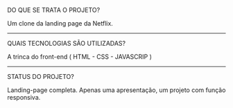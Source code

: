 DO QUE SE TRATA O PROJETO? 

Um clone da landing page da Netflix.
_____________________________________________________________

QUAIS TECNOLOGIAS SÃO UTILIZADAS?

A trinca do front-end ( HTML - CSS - JAVASCRIP )

______________________________________________________________


STATUS DO PROJETO?

Landing-page completa. 
Apenas uma apresentação, um projeto com função responsiva.
